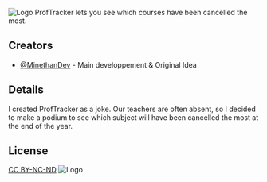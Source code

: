 ![Logo](https://i.imgur.com/lGjY2e0.png)
ProfTracker lets you see which courses have been cancelled the most.

## Creators
- [@MinethanDev](https://github.com/MinethanDev) - Main developpement & Original Idea

## Details
I created ProfTracker as a joke. Our teachers are often absent, so I decided to make a podium to see which subject will have been cancelled the most at the end of the year.

## License
[CC BY-NC-ND](https://creativecommons.org/licenses/by-nc-nd/4.0//)
![Logo](https://i.creativecommons.org/l/by-nc-nd/4.0/88x31.png)

